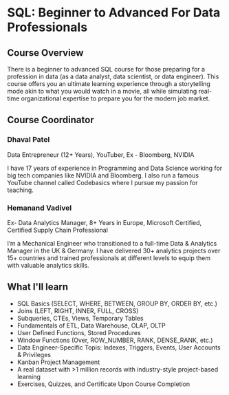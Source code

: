 
# SQL: Beginner to Advanced For Data Professionals

## Course Overview
There is a beginner to advanced SQL course for those preparing for a profession in data (as a data analyst, data scientist, or data engineer). This course offers you an ultimate learning experience through a storytelling mode akin to what you would watch in a movie, all while simulating real-time organizational expertise to prepare you for the modern job market.

## Course Coordinator 
### Dhaval Patel
Data Entrepreneur (12+ Years), YouTuber,
Ex - Bloomberg, NVIDIA

I have 17 years of experience in Programming and Data Science working for big tech companies like NVIDIA and Bloomberg. I also run a famous YouTube channel called Codebasics where I pursue my passion for teaching.

### Hemanand Vadivel
Ex- Data Analytics Manager, 8+ Years in Europe, Microsoft Certified, Certified Supply Chain Professional

I’m a Mechanical Engineer who transitioned to a full-time Data & Analytics Manager in the UK & Germany. I have delivered 30+ analytics projects over 15+ countries and trained professionals at different levels to equip them with valuable analytics skills.

## What I'll learn

- SQL Basics (SELECT, WHERE, BETWEEN, GROUP BY, ORDER BY, etc.)
- Joins (LEFT, RIGHT, INNER, FULL, CROSS)
- Subqueries, CTEs, Views, Temporary Tables
- Fundamentals of ETL, Data Warehouse, OLAP, OLTP
- User Defined Functions, Stored Procedures
- Window Functions (Over, ROW_NUMBER, RANK, DENSE_RANK, etc.)
- Data Engineer-Specific Topis: Indexes, Triggers, Events, User Accounts & Privileges
- Kanban Project Management
- A real dataset with >1 million records with industry-style project-based learning
- Exercises, Quizzes, and Certificate Upon Course Completion

